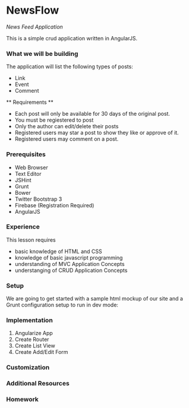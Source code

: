 # NewsFlow

_News Feed Application_

This is a simple crud application written in AngularJS.

### What we will be building 

The application will list the following types of posts:

* Link
* Event
* Comment

** Requirements **

- Each post will only be available for 30 days of the original post.
- You must be regiestered to post
- Only the author can edit/delete their posts
- Registered users may star a post to show they like or approve of it.
- Registered users may comment on a post.

### Prerequisites

* Web Browser
* Text Editor
* JSHint
* Grunt
* Bower
* Twitter Bootstrap 3
* Firebase (Registration Required)
* AngularJS

### Experience

This lesson requires 

- basic knowledge of HTML and CSS
- knowledge of basic javascript programming
- understanding of MVC Application Concepts
- understanging of CRUD Application Concepts

### Setup

We are going to get started with a sample html mockup of our site and a Grunt configuration setup to run in dev mode:  

### Implementation

1. Angularize App
2. Create Router
3. Create List View
4. Create Add/Edit Form


### Customization

### Additional Resources

### Homework


